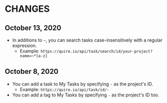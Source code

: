 # CHANGES

## October 13, 2020

* In additions to `~`, you can search tasks case-insensitively with a regular expression.
  * Example: `https://quire.io/api/task/search/id/your-project?name=~*[a-z]`

## October 8, 2020

* You can add a task to My Tasks by specifying `-` as the project's ID.
  * Example: `https://quire.io/api/task/id/-`
* You can add a tag to My Tasks by specifying `-`  as the project's ID too.
